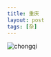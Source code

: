 ```yaml
---
title: 重庆
layout: post
tags: [杂]
---
```




![chongqi](https://ws1.sinaimg.cn/large/006tKfTcly1fr0kclkpb6j31jk1jk7kf.jpg)
